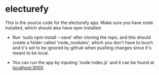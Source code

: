 # electurefy

This is the source code for the electurefy app. Make sure you have node installed, which should also have npm installed. 

* Run 'sudo npm install --save' after cloning the repo, and this should create a folder called 'node_modules', which you don't have to touch and it's set to be ignored by github when pushing changes since it's meant to be local. 

* You can run the app by inputing 'node index.js' and it can be found at [localhost:3000](http://localhost:3000).
